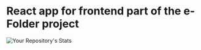 # React app for frontend part of the e-Folder project

![Your Repository's Stats](https://github-readme-stats.vercel.app/api?username=Dannelysbeth&show_icons=true)
